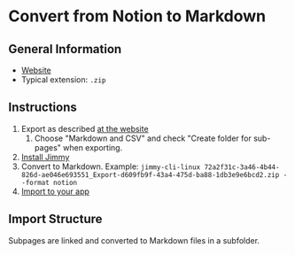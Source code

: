 # Convert from Notion to Markdown

## General Information

- [Website](https://www.notion.so/)
- Typical extension: `.zip`

## Instructions

1. Export as described [at the website](https://www.notion.so/help/export-your-content#export-your-entire-workspace)
    1. Choose "Markdown and CSV" and check "Create folder for sub-pages" when exporting.
2. [Install Jimmy](../index.md#installation)
3. Convert to Markdown. Example: `jimmy-cli-linux 72a2f31c-3a46-4b44-826d-ae046e693551_Export-d609fb9f-43a4-475d-ba88-1db3e9e6bcd2.zip --format notion`
4. [Import to your app](../import_instructions.md)

## Import Structure

Subpages are linked and converted to Markdown files in a subfolder.
